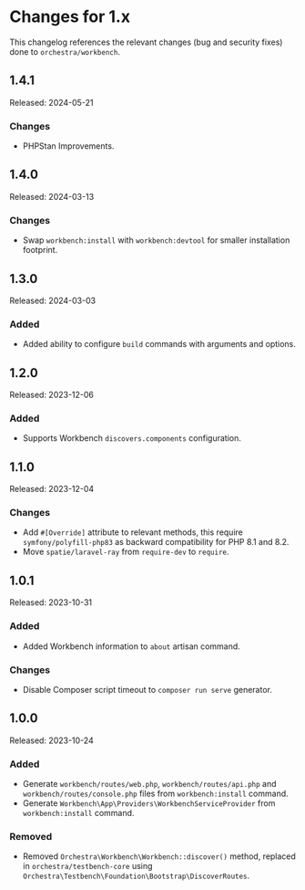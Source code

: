 # Changes for 1.x

This changelog references the relevant changes (bug and security fixes) done to `orchestra/workbench`.

## 1.4.1

Released: 2024-05-21

### Changes

* PHPStan Improvements.

## 1.4.0

Released: 2024-03-13

### Changes

* Swap `workbench:install` with `workbench:devtool` for smaller installation footprint.

## 1.3.0

Released: 2024-03-03

### Added

* Added ability to configure `build` commands with arguments and options.

## 1.2.0

Released: 2023-12-06

### Added

* Supports Workbench `discovers.components` configuration.

## 1.1.0

Released: 2023-12-04

### Changes

* Add `#[Override]` attribute to relevant methods, this require `symfony/polyfill-php83` as backward compatibility for PHP 8.1 and 8.2.
* Move `spatie/laravel-ray` from `require-dev` to `require`.

## 1.0.1

Released: 2023-10-31

### Added

* Added Workbench information to `about` artisan command.

### Changes

* Disable Composer script timeout to `composer run serve` generator.

## 1.0.0

Released: 2023-10-24

### Added

* Generate `workbench/routes/web.php`, `workbench/routes/api.php` and `workbench/routes/console.php` files from `workbench:install` command.
* Generate `Workbench\App\Providers\WorkbenchServiceProvider` from `workbench:install` command.

### Removed

* Removed `Orchestra\Workbench\Workbench::discover()` method, replaced in `orchestra/testbench-core` using `Orchestra\Testbench\Foundation\Bootstrap\DiscoverRoutes`.
